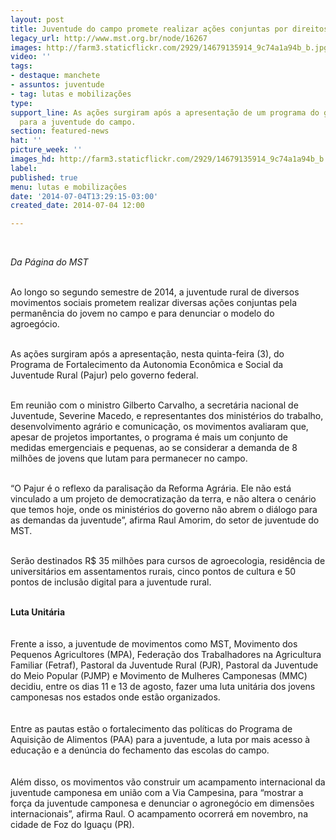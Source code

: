 ```yaml
---
layout: post
title: Juventude do campo promete realizar ações conjuntas por direitos
legacy_url: http://www.mst.org.br/node/16267
images: http://farm3.staticflickr.com/2929/14679135914_9c74a1a94b_b.jpg
video: ''
tags:
- destaque: manchete
- assuntos: juventude
- tag: lutas e mobilizações
type: 
support_line: As ações surgiram após a apresentação de um programa do governo federal
  para a juventude do campo.
section: featured-news
hat: ''
picture_week: ''
images_hd: http://farm3.staticflickr.com/2929/14679135914_9c74a1a94b_b.jpg
label: 
published: true
menu: lutas e mobilizações
date: '2014-07-04T13:29:15-03:00'
created_date: 2014-07-04 12:00

---
```

<p>&nbsp;</p><p><em>Da Página do MST</em></p><p><br>Ao longo so segundo semestre de 2014, a juventude rural de diversos movimentos sociais prometem realizar diversas ações conjuntas pela permanência do jovem no campo e para denunciar o modelo do agroegócio.</p><p><br>As ações surgiram após a apresentação, nesta quinta-feira (3), do Programa de Fortalecimento da Autonomia Econômica e Social da Juventude Rural (Pajur) pelo governo federal.</p><p><br>Em reunião com o ministro Gilberto Carvalho, a secretária nacional de Juventude, Severine Macedo, e representantes dos ministérios do trabalho, desenvolvimento agrário e comunicação, os movimentos avaliaram que, apesar de projetos importantes,&nbsp;o programa é mais um conjunto de medidas emergenciais e pequenas, ao se considerar a demanda de 8 milhões de jovens que lutam para permanecer no campo.</p><p><br>“O Pajur é o reflexo da paralisação da Reforma Agrária. Ele não está vinculado a um projeto de democratização da terra, e não altera o cenário que temos hoje, onde os ministérios do governo não abrem o diálogo para as demandas da juventude”, afirma Raul Amorim, do setor de juventude do MST.</p><p><br>Serão destinados R$ 35 milhões para cursos de agroecologia, residência de universitários em assentamentos rurais, cinco pontos de cultura e 50 pontos de inclusão digital para a juventude rural.</p><div><strong><br>Luta Unitária</strong></div><div>&nbsp;</div><div><br>Frente a isso, a juventude de movimentos como MST, Movimento dos Pequenos Agricultores&nbsp;(MPA), Federação dos Trabalhadores na Agricultura Familiar (Fetraf), Pastoral da Juventude Rural&nbsp;(PJR), Pastoral da Juventude do Meio Popular (PJMP)  e Movimento de Mulheres Camponesas (MMC) decidiu, entre os dias 11 e 13 de agosto, fazer uma luta unitária dos jovens camponesas nos estados onde estão organizados.&nbsp;</div><div>&nbsp;</div><div><br>Entre as pautas estão o fortalecimento das políticas do Programa de Aquisição de Alimentos (PAA) para a juventude, a luta por mais acesso à educação e a denúncia do fechamento das escolas do campo.<br><br><br>Além disso, os movimentos vão construir um acampamento internacional da juventude camponesa em união com a Via Campesina, para “mostrar a força da juventude camponesa e denunciar o agronegócio em dimensões internacionais”, afirma Raul. O acampamento ocorrerá em novembro, na cidade de Foz do Iguaçu (PR).&nbsp;&nbsp;&nbsp;</div><p>&nbsp;</p>
